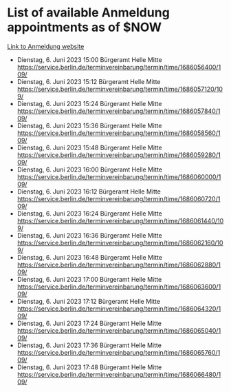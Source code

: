 # List of available Anmeldung appointments as of $NOW
[Link to Anmeldung website](https://service.berlin.de/terminvereinbarung/termin/tag.php?termin=1&anliegen[]=120686&dienstleisterlist=122210,122217,327316,122219,327312,122227,327314,122231,327346,122243,327348,122254,122252,329742,122260,329745,122262,329748,122271,327278,122273,327274,122277,327276,330436,122280,327294,122282,327290,122284,327292,122291,327270,122285,327266,122286,327264,122296,327268,150230,329760,122297,327286,122294,327284,122312,329763,122314,329775,122304,327330,122311,327334,122309,327332,317869,122281,327352,122279,329772,122283,122276,327324,122274,327326,122267,329766,122246,327318,122251,327320,122257,327322,122208,327298,122226,327300&herkunft=http%3A%2F%2Fservice.berlin.de%2Fdienstleistung%2F120686%2F)
- Dienstag, 6. Juni 2023 15:00 Bürgeramt Helle Mitte https://service.berlin.de/terminvereinbarung/termin/time/1686056400/109/
- Dienstag, 6. Juni 2023 15:12 Bürgeramt Helle Mitte https://service.berlin.de/terminvereinbarung/termin/time/1686057120/109/
- Dienstag, 6. Juni 2023 15:24 Bürgeramt Helle Mitte https://service.berlin.de/terminvereinbarung/termin/time/1686057840/109/
- Dienstag, 6. Juni 2023 15:36 Bürgeramt Helle Mitte https://service.berlin.de/terminvereinbarung/termin/time/1686058560/109/
- Dienstag, 6. Juni 2023 15:48 Bürgeramt Helle Mitte https://service.berlin.de/terminvereinbarung/termin/time/1686059280/109/
- Dienstag, 6. Juni 2023 16:00 Bürgeramt Helle Mitte https://service.berlin.de/terminvereinbarung/termin/time/1686060000/109/
- Dienstag, 6. Juni 2023 16:12 Bürgeramt Helle Mitte https://service.berlin.de/terminvereinbarung/termin/time/1686060720/109/
- Dienstag, 6. Juni 2023 16:24 Bürgeramt Helle Mitte https://service.berlin.de/terminvereinbarung/termin/time/1686061440/109/
- Dienstag, 6. Juni 2023 16:36 Bürgeramt Helle Mitte https://service.berlin.de/terminvereinbarung/termin/time/1686062160/109/
- Dienstag, 6. Juni 2023 16:48 Bürgeramt Helle Mitte https://service.berlin.de/terminvereinbarung/termin/time/1686062880/109/
- Dienstag, 6. Juni 2023 17:00 Bürgeramt Helle Mitte https://service.berlin.de/terminvereinbarung/termin/time/1686063600/109/
- Dienstag, 6. Juni 2023 17:12 Bürgeramt Helle Mitte https://service.berlin.de/terminvereinbarung/termin/time/1686064320/109/
- Dienstag, 6. Juni 2023 17:24 Bürgeramt Helle Mitte https://service.berlin.de/terminvereinbarung/termin/time/1686065040/109/
- Dienstag, 6. Juni 2023 17:36 Bürgeramt Helle Mitte https://service.berlin.de/terminvereinbarung/termin/time/1686065760/109/
- Dienstag, 6. Juni 2023 17:48 Bürgeramt Helle Mitte https://service.berlin.de/terminvereinbarung/termin/time/1686066480/109/
